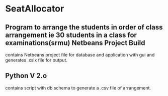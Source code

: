 # SeatAllocator

Program to arrange the students in order of class arrangement ie 30 students in a class for examinations(srmu)
Netbeans Project Build
-
contains Netbeans project file for database and application with gui and generates .xslx file for output.

Python V 2.o
-
contains script with db schema to generate a .csv file of arrangement.
